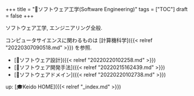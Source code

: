 +++
title = "📁ソフトウェア工学(Software Engineering)"
tags = ["TOC"]
draft = false
+++

ソフトウェア工学, エンジニアリング全般.

コンピュータサイエンスに関わるものは [計算機科学]({{< relref "20220307090518.md" >}}) を参照.

-   [📂ソフトウェア設計]({{< relref "20220220102258.md" >}})
-   [📂ソフトウェア開発手法]({{< relref "20220215162439.md" >}})
-   [📂ソフトウェアドメイン]({{< relref "20220220102738.md" >}})

up: [🎓Keido HOME]({{< relref "_index.md" >}})
